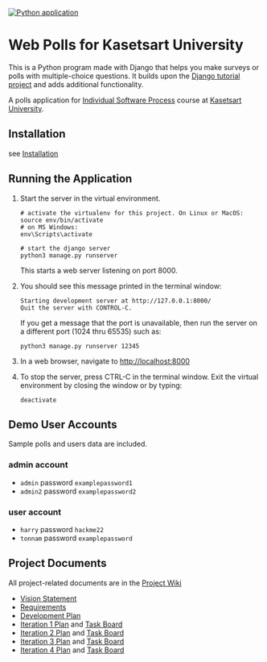 [![Python application](https://github.com/tnnpp/ku-polls/actions/workflows/python-app.yml/badge.svg)](https://github.com/tnnpp/ku-polls/actions/workflows/python-app.yml)
# Web Polls for Kasetsart University
This is a Python program made with Django that helps you make surveys or polls with multiple-choice questions. It builds upon the [Django tutorial project][django-tutorial] and adds additional functionality.

A polls application for [Individual Software Process](https://cpske.github.io/ISP) course at [Kasetsart University](https://ku.ac.th).

## Installation 
see [Installation](https://github.com/tnnpp/ku-polls/blob/main/Installation.md)

## Running the Application

1. Start the server in the virtual environment. 
   ```
   # activate the virtualenv for this project. On Linux or MacOS:
   source env/bin/activate
   # on MS Windows:
   env\Scripts\activate

   # start the django server
   python3 manage.py runserver
   ```
   This starts a web server listening on port 8000.

2. You should see this message printed in the terminal window:
   ```
   Starting development server at http://127.0.0.1:8000/
   Quit the server with CONTROL-C.
   ```
   If you get a message that the port is unavailable, then run the server on a different port (1024 thru 65535) such as:
   ```
   python3 manage.py runserver 12345
   ```

3. In a web browser, navigate to <http://localhost:8000>

4. To stop the server, press CTRL-C in the terminal window. Exit the virtual environment by closing the window or by typing:
   ```
   deactivate
   ```

## Demo User Accounts
Sample polls and users data are included. 

### admin account
* `admin` password `examplepassword1`
* `admin2` password `examplepassword2`
### user account
* `harry` password `hackme22`
* `tonnam` password `examplepassword`

## Project Documents

All project-related documents are in the [Project Wiki](https://github.com/tnnpp/ku-polls/wiki)

- [Vision Statement](https://github.com/tnnpp/ku-polls/wiki/Vision-Statement)
- [Requirements](https://github.com/tnnpp/ku-polls/wiki/Requirements)
- [Development Plan](https://github.com/tnnpp/ku-polls/wiki/Development-Plan)
- [Iteration 1 Plan](https://github.com/tnnpp/ku-polls/wiki/Iteration-1-Plan) and [Task Board](https://github.com/users/tnnpp/projects/3)
- [Iteration 2 Plan](https://github.com/tnnpp/ku-polls/wiki/iteration-2-Plan) and [Task Board](https://github.com/users/tnnpp/projects/3/views/3)
- [Iteration 3 Plan](https://github.com/tnnpp/ku-polls/wiki/Iteration-3-Plan) and [Task Board](https://github.com/users/tnnpp/projects/3/views/5)
- [Iteration 4 Plan](https://github.com/tnnpp/ku-polls/wiki/Iteration-4-Plan) and [Task Board](https://github.com/users/tnnpp/projects/3/views/6)

[django-tutorial]: https://docs.djangoproject.com/en/3.1/intro/tutorial01/
